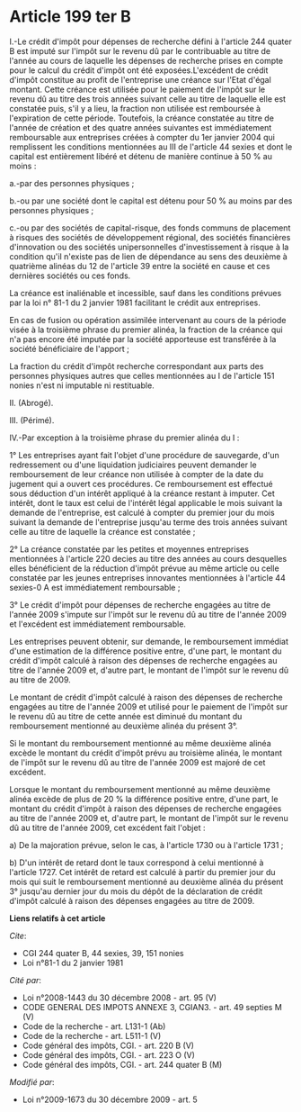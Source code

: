 # Article 199 ter B

I.-Le crédit d'impôt pour dépenses de recherche défini à l'article 244 quater B est imputé sur l'impôt sur le revenu dû par
le contribuable au titre de l'année au cours de laquelle les dépenses de recherche prises en compte pour le calcul du crédit
d'impôt ont été exposées.L'excédent de crédit d'impôt constitue au profit de l'entreprise une créance sur l'Etat d'égal
montant. Cette créance est utilisée pour le paiement de l'impôt sur le revenu dû au titre des trois années suivant celle au
titre de laquelle elle est constatée puis, s'il y a lieu, la fraction non utilisée est remboursée à l'expiration de cette
période. Toutefois, la créance constatée au titre de l'année de création et des quatre années suivantes est immédiatement
remboursable aux entreprises créées à compter du 1er janvier 2004 qui remplissent les conditions mentionnées au III de
l'article 44 sexies et dont le capital est entièrement libéré et détenu de manière continue à 50 % au moins : 

a.-par des personnes physiques ; 

b.-ou par une société dont le capital est détenu pour 50 % au moins par des personnes physiques ; 

c.-ou par des sociétés de capital-risque, des fonds communs de placement à risques des sociétés de développement régional,
des sociétés financières d'innovation ou des sociétés unipersonnelles d'investissement à risque à la condition qu'il n'existe
pas de lien de dépendance au sens des deuxième à quatrième alinéas du 12 de l'article 39 entre la société en cause et ces
dernières sociétés ou ces fonds. 

La créance est inaliénable et incessible, sauf dans les conditions prévues par la loi n° 81-1 du 2 janvier 1981 facilitant le
crédit aux entreprises. 

En cas de fusion ou opération assimilée intervenant au cours de la période visée à la troisième phrase du premier alinéa, la
fraction de la créance qui n'a pas encore été imputée par la société apporteuse est transférée à la société bénéficiaire de
l'apport ; 

La fraction du crédit d'impôt recherche correspondant aux parts des personnes physiques autres que celles mentionnées au I de
l'article 151 nonies n'est ni imputable ni restituable. 

II. (Abrogé).

III. (Périmé). 

IV.-Par exception à la troisième phrase du premier alinéa du I : 

1° Les entreprises ayant fait l'objet d'une procédure de sauvegarde, d'un redressement ou d'une liquidation judiciaires
peuvent demander le remboursement de leur créance non utilisée à compter de la date du jugement qui a ouvert ces procédures.
Ce remboursement est effectué sous déduction d'un intérêt appliqué à la créance restant à imputer. Cet intérêt, dont le taux
est celui de l'intérêt légal applicable le mois suivant la demande de l'entreprise, est calculé à compter du premier jour du
mois suivant la demande de l'entreprise jusqu'au terme des trois années suivant celle au titre de laquelle la créance est
constatée ; 

2° La créance constatée par les petites et moyennes entreprises mentionnées à l'article 220 decies au titre des années au
cours desquelles elles bénéficient de la réduction d'impôt prévue au même article ou celle constatée par les jeunes
entreprises innovantes mentionnées à l'article 44 sexies-0 A est immédiatement remboursable ; 

3° Le crédit d'impôt pour dépenses de recherche engagées au titre de l'année 2009 s'impute sur l'impôt sur le revenu dû au
titre de l'année 2009 et l'excédent est immédiatement remboursable. 

Les entreprises peuvent obtenir, sur demande, le remboursement immédiat d'une estimation de la différence positive entre,
d'une part, le montant du crédit d'impôt calculé à raison des dépenses de recherche engagées au titre de l'année 2009 et,
d'autre part, le montant de l'impôt sur le revenu dû au titre de 2009. 

Le montant de crédit d'impôt calculé à raison des dépenses de recherche engagées au titre de l'année 2009 et utilisé pour le
paiement de l'impôt sur le revenu dû au titre de cette année est diminué du montant du remboursement mentionné au deuxième
alinéa du présent 3°. 

Si le montant du remboursement mentionné au même deuxième alinéa excède le montant du crédit d'impôt prévu au troisième
alinéa, le montant de l'impôt sur le revenu dû au titre de l'année 2009 est majoré de cet excédent. 

Lorsque le montant du remboursement mentionné au même deuxième alinéa excède de plus de 20 % la différence positive entre,
d'une part, le montant du crédit d'impôt à raison des dépenses de recherche engagées au titre de l'année 2009 et, d'autre
part, le montant de l'impôt sur le revenu dû au titre de l'année 2009, cet excédent fait l'objet : 

a) De la majoration prévue, selon le cas, à l'article 1730 ou à l'article 1731 ; 

b) D'un intérêt de retard dont le taux correspond à celui mentionné à l'article 1727. Cet intérêt de retard est calculé à
partir du premier jour du mois qui suit le remboursement mentionné au deuxième alinéa du présent 3° jusqu'au dernier jour du
mois du dépôt de la déclaration de crédit d'impôt calculé à raison des dépenses engagées au titre de 2009.

**Liens relatifs à cet article**

_Cite_:

  - CGI 244 quater B, 44 sexies, 39, 151 nonies
  - Loi n°81-1 du 2 janvier 1981

_Cité par_:

  - Loi n°2008-1443 du 30 décembre 2008 - art. 95 (V)
  - CODE GENERAL DES IMPOTS ANNEXE 3, CGIAN3. - art. 49 septies M (V)
  - Code de la recherche - art. L131-1 (Ab)
  - Code de la recherche - art. L511-1 (V)
  - Code général des impôts, CGI. - art. 220 B (V)
  - Code général des impôts, CGI. - art. 223 O (V)
  - Code général des impôts, CGI. - art. 244 quater B (M)

_Modifié par_:

  - Loi n°2009-1673 du 30 décembre 2009 - art. 5
